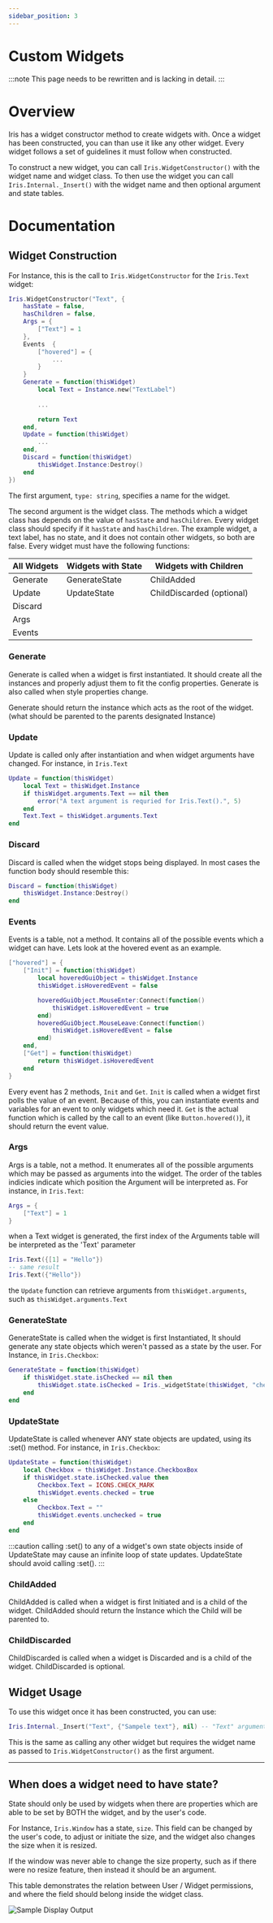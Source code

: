 ```yaml
---
sidebar_position: 3
---
```


# Custom Widgets

:::note
This page needs to be rewritten and is lacking in detail.
:::

# Overview

Iris has a widget constructor method to create widgets with. Once a widget has been constructed, you can than use it like any other widget. Every widget follows a set of guidelines it must follow when constructed.

To construct a new widget, you can call `Iris.WidgetConstructor()` with the widget name and widget class. To then use the widget you can call `Iris.Internal._Insert()` with the widget name and then optional argument and state tables.

# Documentation

## Widget Construction

For Instance, this is the call to `Iris.WidgetConstructor` for the `Iris.Text` widget:
```lua
Iris.WidgetConstructor("Text", {
    hasState = false,
    hasChildren = false,
    Args = {
        ["Text"] = 1
    },
    Events  {
        ["hovered"] = {
            ...
        }
    }
    Generate = function(thisWidget)
        local Text = Instance.new("TextLabel")
        
        ...

        return Text
    end,
    Update = function(thisWidget)
        ...
    end,
    Discard = function(thisWidget)
        thisWidget.Instance:Destroy()
    end
})
```


The first argument, `type: string`, specifies a name for the widget.


The second argument is the widget class. The methods which a widget class has depends on the value of `hasState` and `hasChildren`. Every widget class should specify if it `hasState` and `hasChildren`. The example widget, a text label, has no state, and it does not contain other widgets, so both are false. Every widget must have the following functions:

| All Widgets | Widgets with State | Widgets with Children     |
| ----------- | ------------------ | ------------------------- |
| Generate    | GenerateState      | ChildAdded                |
| Update      | UpdateState        | ChildDiscarded (optional) |
| Discard     |                    |                           |
| Args        |                    |                           |
| Events      |                    |                           |

### Generate
Generate is called when a widget is first instantiated. It should create all the instances and properly adjust them to fit the config properties.
Generate is also called when style properties change.

Generate should return the instance which acts as the root of the widget. (what should be parented to the parents designated Instance)

### Update
Update is called only after instantiation and when widget arguments have changed. 
For instance, in `Iris.Text`
```lua
Update = function(thisWidget)
    local Text = thisWidget.Instance
    if thisWidget.arguments.Text == nil then
        error("A text argument is requried for Iris.Text().", 5)
    end
    Text.Text = thisWidget.arguments.Text
end
```

### Discard
Discard is called when the widget stops being displayed. In most cases the function body should resemble this:
```lua
Discard = function(thisWidget)
    thisWidget.Instance:Destroy()
end
```

### Events
Events is a table, not a method. It contains all of the possible events which a widget can have. Lets look at the hovered event as an example.
```lua
["hovered"] = {
    ["Init"] = function(thisWidget)
        local hoveredGuiObject = thisWidget.Instance
        thisWidget.isHoveredEvent = false

        hoveredGuiObject.MouseEnter:Connect(function()
            thisWidget.isHoveredEvent = true
        end)
        hoveredGuiObject.MouseLeave:Connect(function()
            thisWidget.isHoveredEvent = false
        end)
    end,
    ["Get"] = function(thisWidget)
        return thisWidget.isHoveredEvent
    end
}
```
Every event has 2 methods, `Init` and `Get`. 
`Init` is called when a widget first polls the value of an event.
Because of this, you can instantiate events and variables for an event to only widgets which need it.
`Get` is the actual function which is called by the call to an event (like `Button.hovered()`), it should return the event value.

### Args
Args is a table, not a method. It enumerates all of the possible arguments which may be passed as arguments into the widget.
The order of the tables indicies indicate which position the Argument will be interpreted as. For instance, in `Iris.Text`:
```lua
Args = {
    ["Text"] = 1
}
```
when a Text widget is generated, the first index of the Arguments table will be interpreted as the 'Text' parameter
```lua
Iris.Text({[1] = "Hello"})
-- same result
Iris.Text({"Hello"})
```
the `Update` function can retrieve arguments from `thisWidget.arguments`, such as `thisWidget.arguments.Text`

### GenerateState
GenerateState is called when the widget is first Instantiated, It should generate any state objects which weren't passed as a state by the user.
For Instance, in `Iris.Checkbox`:
```lua
GenerateState = function(thisWidget)
    if thisWidget.state.isChecked == nil then
        thisWidget.state.isChecked = Iris._widgetState(thisWidget, "checked", false)
    end
end
```

### UpdateState
UpdateState is called whenever ANY state objects are updated, using its :set() method.
For instance, in `Iris.Checkbox`:
```lua
UpdateState = function(thisWidget)
    local Checkbox = thisWidget.Instance.CheckboxBox
    if thisWidget.state.isChecked.value then
        Checkbox.Text = ICONS.CHECK_MARK
        thisWidget.events.checked = true
    else
        Checkbox.Text = ""
        thisWidget.events.unchecked = true
    end
end
```
:::caution
calling :set() to any of a widget's own state objects inside of UpdateState may cause an infinite loop of state updates.
UpdateState should avoid calling :set().
:::

### ChildAdded
ChildAdded is called when a widget is first Initiated and is a child of the widget. ChildAdded should return the Instance which the Child will be parented to.

### ChildDiscarded
ChildDiscarded is called when a widget is Discarded and is a child of the widget. ChildDiscarded is optional.

## Widget Usage

To use this widget once it has been constructed, you can use:
```lua
Iris.Internal._Insert("Text", {"Sampele text"}, nil) -- "Text" argument and no state
```
This is the same as calling any other widget but requires the widget name as passed to `Iris.WidgetConstructor()` as the first argument.

***

## When does a widget need to have state?
State should only be used by widgets when there are properties which are able to be set by BOTH the widget, and by the user's code.

For Instance, `Iris.Window` has a state, `size`. This field can be changed by the user's code, to adjust or initiate the size, and the widget also changes the size when it is resized.

If the window was never able to change the size property, such as if there were no resize feature, then instead it should be an argument.

This table demonstrates the relation between User / Widget permissions, and where the field should belong inside the widget class.
<div align="Left">
    <img src="https://raw.githubusercontent.com/Michael-48/Iris/main/assets/IrisHelpfulChart.png" alt="Sample Display Output"/>
</div>
